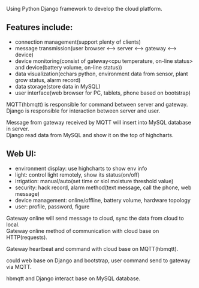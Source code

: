 Using Python Django framework to develop the cloud platform.    
## Features include:
- connection management(support plenty of clients)
- message transmission(user browser <--> server <--> gateway <--> device)
- device monitoring(consist of gateway<cpu temperature, on-line status> and device(battery volume, on-line status))
- data visualization(echars python, environment data from sensor, plant grow status, alarm record)
- data storage(store data in MySQL)
- user interface(web browser for PC, tablets, phone based on bootstrap)


MQTT(hbmqtt) is responsible for command between server and gateway.   
Django is responsible for interaction between server and user.   

Message from gateway received by MQTT will insert into MySQL database in server.    
Django read data from MySQL and show it on the top of highcharts.    


## Web UI:   
- environment display: use highcharts to show env info
- light: control light remotely, show its status(on/off)
- irrigation: manual/auto(set time or siol moisture threshold value)
- security: hack record, alarm method(text message, call the phone, web message)
- device management: online/offline, battery volume, hardware topology
- user: profile, password, figure



Gateway online will send message to cloud, sync the data from cloud to local.   
Gateway online method of communication with cloud base on HTTP(requests).   

Gateway heartbeat and command with cloud base on MQTT(hbmqtt).

could web base on Django and bootstrap, user command send to gateway via MQTT.  

hbmqtt and Django interact base on  MySQL database.
